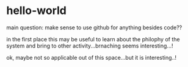 # hello-world
main question: make sense to use github for anything besides code??

in the first place this may be useful to learn about the philophy of the system and bring to other activity...brnaching seems interesting...!

ok, maybe not so applicable out of this space...but it is interesting..!
